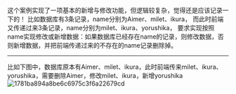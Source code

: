 这个案例实现了一项基本的新增与修改功能，但逻辑较复杂，觉得还是应该记录一下的！
比如数据库有3条记录，name分别为Aimer、milet、ikura，
而此时前端又传递过来3条记录，name分别为milet、ikura、yorushika，
要求实现按照name实现修改或新增数据：如果数据库已经存在name的记录，则修改数据，否则新增数据，并把前端传递过来的不存在的name记录删除掉。
***
比如下图中，数据库原本有Aimer、milet、ikura，此时前端传来milet、ikura、yorushika，需要删除Aimer，修改milet、ikura，新增yorushika
![1781ba894a8be6c6975c3f6a22679cd](https://github.com/threeshui1024/invoice/assets/85988748/65759a1b-dc13-4b50-a523-2ba5de67b8db)
